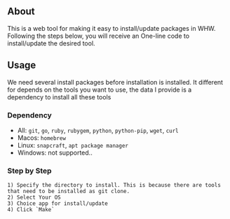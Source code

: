 ## About
This is a web tool for making it easy to install/update packages in WHW. Following the steps below, you will receive an One-line code to install/update the desired tool.

## Usage
We need several install packages before installation is installed. It different for depends on the tools you want to use, the data I provide is a dependency to install all these tools

### Dependency
* All: `git`, `go`, `ruby`, `rubygem`, `python`, `python-pip`, `wget`, `curl`
* Macos: `homebrew`
* Linux: `snapcraft`, `apt package manager`
* Windows: not supported..

   
### Step by Step
```
1) Specify the directory to install. This is because there are tools that need to be installed as git clone. 
2) Select Your OS
3) Choice app for install/update
4) Click `Make`
```
